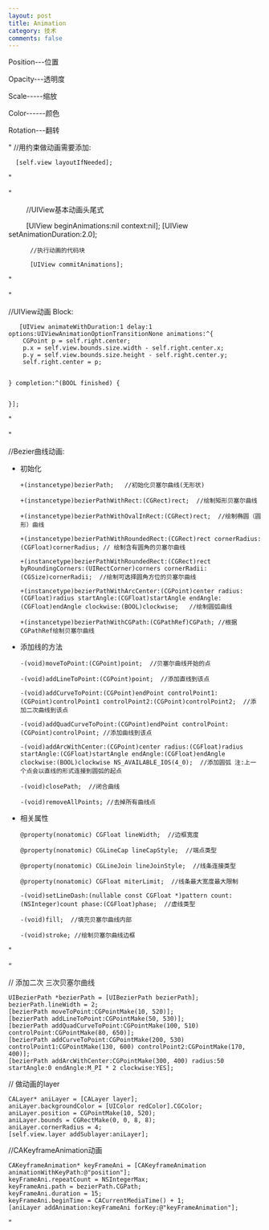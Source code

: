 ```yaml
--- 
layout: post
title: Animation
category: 技术
comments: false
---
```


Position---位置

Opacity---透明度

Scale-----缩放

Color------颜色

Rotation---翻转



"
//用约束做动画需要添加:

      [self.view layoutIfNeeded];

"

"

          //UIView基本动画头尾式
          
          [UIView beginAnimations:nil context:nil];
          [UIView setAnimationDuration:2.0];

          //执行动画的代码块

          [UIView commitAnimations];

"




"

//UIView动画 Block:

       [UIView animateWithDuration:1 delay:1 options:UIViewAnimationOptionTransitionNone animations:^{
        CGPoint p = self.right.center;
        p.x = self.view.bounds.size.width - self.right.center.x;
        p.y = self.view.bounds.size.height - self.right.center.y;
        self.right.center = p;
        
        
    } completion:^(BOOL finished) {
        
        
    }];
    
"


    
"

//Bezier曲线动画:

* 初始化

      +(instancetype)bezierPath;   //初始化贝塞尔曲线(无形状)

      +(instancetype)bezierPathWithRect:(CGRect)rect;  //绘制矩形贝塞尔曲线

      +(instancetype)bezierPathWithOvalInRect:(CGRect)rect;  //绘制椭圆（圆形）曲线

      +(instancetype)bezierPathWithRoundedRect:(CGRect)rect cornerRadius:(CGFloat)cornerRadius; // 绘制含有圆角的贝塞尔曲线

      +(instancetype)bezierPathWithRoundedRect:(CGRect)rect byRoundingCorners:(UIRectCorner)corners cornerRadii:(CGSize)cornerRadii;  //绘制可选择圆角方位的贝塞尔曲线

      +(instancetype)bezierPathWithArcCenter:(CGPoint)center radius:(CGFloat)radius startAngle:(CGFloat)startAngle endAngle:(CGFloat)endAngle clockwise:(BOOL)clockwise;   //绘制圆弧曲线

      +(instancetype)bezierPathWithCGPath:(CGPathRef)CGPath; //根据CGPathRef绘制贝塞尔曲线


* 添加线的方法

      -(void)moveToPoint:(CGPoint)point;  //贝塞尔曲线开始的点

      -(void)addLineToPoint:(CGPoint)point;  //添加直线到该点

      -(void)addCurveToPoint:(CGPoint)endPoint controlPoint1:(CGPoint)controlPoint1 controlPoint2:(CGPoint)controlPoint2;  //添加二次曲线到该点

      -(void)addQuadCurveToPoint:(CGPoint)endPoint controlPoint:(CGPoint)controlPoint; //添加曲线到该点

      -(void)addArcWithCenter:(CGPoint)center radius:(CGFloat)radius startAngle:(CGFloat)startAngle endAngle:(CGFloat)endAngle clockwise:(BOOL)clockwise NS_AVAILABLE_IOS(4_0);  //添加圆弧 注:上一个点会以直线的形式连接到圆弧的起点

      -(void)closePath;  //闭合曲线

      -(void)removeAllPoints; //去掉所有曲线点


* 相关属性

      @property(nonatomic) CGFloat lineWidth;  //边框宽度

      @property(nonatomic) CGLineCap lineCapStyle;  //端点类型

      @property(nonatomic) CGLineJoin lineJoinStyle;  //线条连接类型

      @property(nonatomic) CGFloat miterLimit;  //线条最大宽度最大限制

      -(void)setLineDash:(nullable const CGFloat *)pattern count:(NSInteger)count phase:(CGFloat)phase;  //虚线类型

      -(void)fill;  //填充贝塞尔曲线内部

      -(void)stroke; //绘制贝塞尔曲线边框

"


“

// 添加二次 三次贝塞尔曲线

    UIBezierPath *bezierPath = [UIBezierPath bezierPath];
    bezierPath.lineWidth = 2;
    [bezierPath moveToPoint:CGPointMake(10, 520)];
    [bezierPath addLineToPoint:CGPointMake(50, 530)];
    [bezierPath addQuadCurveToPoint:CGPointMake(100, 510) controlPoint:CGPointMake(80, 650)];
    [bezierPath addCurveToPoint:CGPointMake(200, 530) controlPoint1:CGPointMake(130, 600) controlPoint2:CGPointMake(170, 400)];
    [bezierPath addArcWithCenter:CGPointMake(300, 400) radius:50 startAngle:0 endAngle:M_PI * 2 clockwise:YES];
    
    
    
 // 做动画的layer
    
    CALayer* aniLayer = [CALayer layer];
    aniLayer.backgroundColor = [UIColor redColor].CGColor;
    aniLayer.position = CGPointMake(10, 520);
    aniLayer.bounds = CGRectMake(0, 0, 8, 8);
    aniLayer.cornerRadius = 4;
    [self.view.layer addSublayer:aniLayer];
    
    
    
 //CAKeyframeAnimation动画
    
    CAKeyframeAnimation* keyFrameAni = [CAKeyframeAnimation animationWithKeyPath:@"position"];
    keyFrameAni.repeatCount = NSIntegerMax;
    keyFrameAni.path = bezierPath.CGPath;
    keyFrameAni.duration = 15;
    keyFrameAni.beginTime = CACurrentMediaTime() + 1;
    [aniLayer addAnimation:keyFrameAni forKey:@"keyFrameAnimation"];

”
    
